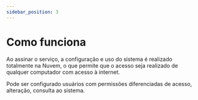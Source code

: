 ```yaml
---
sidebar_position: 3
---
```


# Como funciona

Ao assinar o serviço, a configuração e uso do sistema é realizado
totalmente na Nuvem, o que permite que o acesso seja realizado de
qualquer computador com acesso à internet.

Pode ser configurado usuários com permissões diferenciadas de
acesso, alteração, consulta ao sistema.
